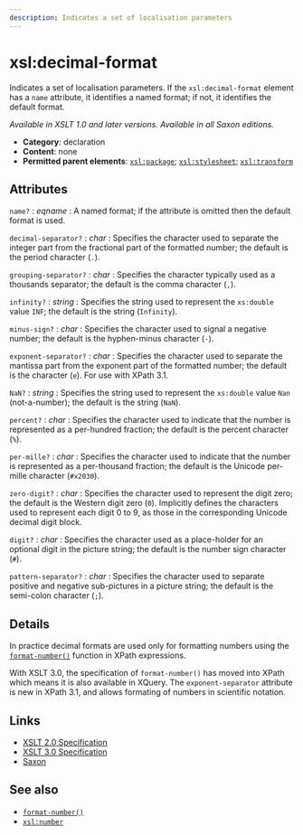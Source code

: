 ```yaml
---
description: Indicates a set of localisation parameters
---
```


# xsl:decimal-format

Indicates a set of localisation parameters. If the `xsl:decimal-format` element has a `name` attribute, it identifies a named format; if not, it identifies the default format.

_Available in XSLT 1.0 and later versions. Available in all Saxon editions._

- **Category**: declaration
- **Content**: none
- **Permitted parent elements**: [`xsl:package`](xsl-package.md); [`xsl:stylesheet`](xsl-stylesheet.md); [`xsl:transform`](xsl-transform.md)

## Attributes

`name?`
: _eqname_
: A named format; if the attribute is omitted then the default format is used.

`decimal-separator?`
: _char_
: Specifies the character used to separate the integer part from the fractional part of the formatted number; the default is the period character (`.`).

`grouping-separator?`
: _char_
: Specifies the character typically used as a thousands separator; the default is the comma character (`,`).

`infinity?`
: _string_
: Specifies the string used to represent the `xs:double` value `INF`; the default is the string (`Infinity`).

`minus-sign?`
: _char_
: Specifies the character used to signal a negative number; the default is the hyphen-minus character (`-`).

`exponent-separator?`
: _char_
: Specifies the character used to separate the mantissa part from the exponent part of the formatted number; the default is the character (`e`). For use with XPath 3.1.

`NaN?`
: _string_
: Specifies the string used to represent the `xs:double` value `Nan` (not-a-number); the default is the string (`NaN`).

`percent?`
: _char_
: Specifies the character used to indicate that the number is represented as a per-hundred fraction; the default is the percent character (`%`).

`per-mille?`
: _char_
: Specifies the character used to indicate that the number is represented as a per-thousand fraction; the default is the Unicode per-mille character (`#x2030`).

`zero-digit?`
: _char_
: Specifies the character used to represent the digit zero; the default is the Western digit zero (`0`). Implicitly defines the characters used to represent each digit 0 to 9, as those in the corresponding Unicode decimal digit block.

`digit?`
: _char_
: Specifies the character used as a place-holder for an optional digit in the picture string; the default is the number sign character (`#`).

`pattern-separator?`
: _char_
: Specifies the character used to separate positive and negative sub-pictures in a picture string; the default is the semi-colon character (`;`).

## Details

In practice decimal formats are used only for formatting numbers using the [`format-number()`](../xpath/fn-format-number.md) function in XPath expressions.

With XSLT 3.0, the specification of `format-number()` has moved into XPath which means it is also available in XQuery. The `exponent-separator` attribute is new in XPath 3.1, and allows formating of numbers in scientific notation.

## Links

- [XSLT 2.0 Specification](http://www.w3.org/TR/xslt20/#element-decimal-format)
- [XSLT 3.0 Specification](http://www.w3.org/TR/xslt-30/#element-decimal-format)
- [Saxon](http://saxonica.com/documentation/index.html#!xsl-elements/decimal-format)

## See also

- [`format-number()`](../xpath/fn-format-number.md)
- [`xsl:number`](xsl-number.md)
